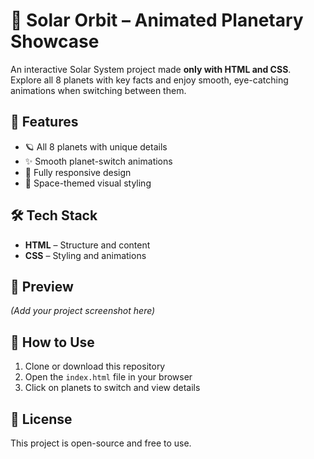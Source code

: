 # 🌌 Solar Orbit – Animated Planetary Showcase

An interactive Solar System project made **only with HTML and CSS**.  
Explore all 8 planets with key facts and enjoy smooth, eye-catching animations when switching between them.

## 🚀 Features
- 🪐 All 8 planets with unique details  
- ✨ Smooth planet-switch animations  
- 📱 Fully responsive design  
- 🎨 Space-themed visual styling  

## 🛠️ Tech Stack
- **HTML** – Structure and content  
- **CSS** – Styling and animations  

## 📸 Preview
*(Add your project screenshot here)*

## 📂 How to Use
1. Clone or download this repository  
2. Open the `index.html` file in your browser  
3. Click on planets to switch and view details  

## 📜 License
This project is open-source and free to use.
